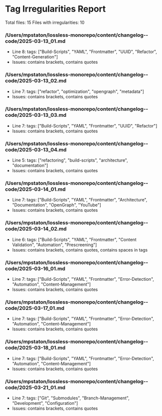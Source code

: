 # Tag Irregularities Report

Total files: 15
Files with irregularities: 10

### /Users/mpstaton/lossless-monorepo/content/changelog--code/2025-03-13_01.md
* Line 8: tags: ["Build-Scripts", "YAML", "Frontmatter", "UUID", "Refactor", "Content-Generation"]
* Issues: contains brackets, contains quotes

### /Users/mpstaton/lossless-monorepo/content/changelog--code/2025-03-13_02.md
* Line 7: tags: ["refactor", "optimization", "opengraph", "metadata"]
* Issues: contains brackets, contains quotes

### /Users/mpstaton/lossless-monorepo/content/changelog--code/2025-03-13_03.md
* Line 7: tags: ["Build-Scripts", "YAML", "Frontmatter", "UUID", "Refactor"]
* Issues: contains brackets, contains quotes

### /Users/mpstaton/lossless-monorepo/content/changelog--code/2025-03-13_04.md
* Line 5: tags: ["refactoring", "build-scripts", "architecture", "documentation"]
* Issues: contains brackets, contains quotes

### /Users/mpstaton/lossless-monorepo/content/changelog--code/2025-03-14_01.md
* Line 7: tags: ["Build-Scripts", "YAML", "Frontmatter", "Architecture", "Documentation", "OpenGraph", "YouTube"]
* Issues: contains brackets, contains quotes

### /Users/mpstaton/lossless-monorepo/content/changelog--code/2025-03-14_02.md
* Line 6: tags: ["Build-Scripts", "YAML", "Frontmatter", "Content Validation", "Automation", "Prescreening"]
* Issues: contains brackets, contains quotes, contains spaces in tags

### /Users/mpstaton/lossless-monorepo/content/changelog--code/2025-03-16_01.md
* Line 7: tags: ["Build-Scripts", "YAML", "Frontmatter", "Error-Detection", "Automation", "Content-Management"]
* Issues: contains brackets, contains quotes

### /Users/mpstaton/lossless-monorepo/content/changelog--code/2025-03-17_01.md
* Line 7: tags: ["Build-Scripts", "YAML", "Frontmatter", "Error-Detection", "Automation", "Content-Management"]
* Issues: contains brackets, contains quotes

### /Users/mpstaton/lossless-monorepo/content/changelog--code/2025-03-18_01.md
* Line 7: tags: ["Build-Scripts", "YAML", "Frontmatter", "Error-Detection", "Automation", "Content-Management"]
* Issues: contains brackets, contains quotes

### /Users/mpstaton/lossless-monorepo/content/changelog--code/2025-03-21_01.md
* Line 7: tags: ["Git", "Submodules", "Branch-Management", "Development", "Configuration"]
* Issues: contains brackets, contains quotes

